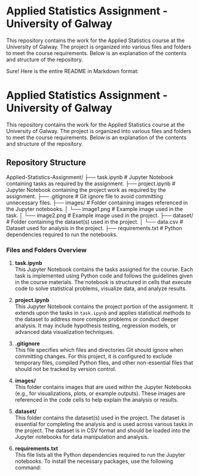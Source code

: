 # Applied Statistics Assignment - University of Galway

This repository contains the work for the Applied Statistics course at the University of Galway. The project is organized into various files and folders to meet the course requirements. Below is an explanation of the contents and structure of the repository.

Sure! Here is the entire README in Markdown format:

# Applied Statistics Assignment - University of Galway

This repository contains the work for the Applied Statistics course at the University of Galway. The project is organized into various files and folders to meet the course requirements. Below is an explanation of the contents and structure of the repository.

## Repository Structure

Applied-Statistics-Assignment/ ├── task.ipynb # Jupyter Notebook containing tasks as required by the assignment. ├── project.ipynb # Jupyter Notebook containing the project work as required by the assignment. ├── .gitignore # Git ignore file to avoid committing unnecessary files. ├── images/ # Folder containing images referenced in the Jupyter notebooks. │ └── image1.png # Example image used in the task. │ └── image2.png # Example image used in the project. ├── dataset/ # Folder containing the dataset(s) used in the project. │ └── data.csv # Dataset used for analysis in the project. ├── requirements.txt # Python dependencies required to run the notebooks.


### Files and Folders Overview

1. **task.ipynb**  
   This Jupyter Notebook contains the tasks assigned for the course. Each task is implemented using Python code and follows the guidelines given in the course materials. The notebook is structured in cells that execute code to solve statistical problems, visualize data, and analyze results.

2. **project.ipynb**  
   This Jupyter Notebook contains the project portion of the assignment. It extends upon the tasks in `task.ipynb` and applies statistical methods to the dataset to address more complex problems or conduct deeper analysis. It may include hypothesis testing, regression models, or advanced data visualization techniques.

3. **.gitignore**  
   This file specifies which files and directories Git should ignore when committing changes. For this project, it is configured to exclude temporary files, compiled Python files, and other non-essential files that should not be tracked by version control.

4. **images/**  
   This folder contains images that are used within the Jupyter Notebooks (e.g., for visualizations, plots, or example outputs). These images are referenced in the code cells to help explain the analysis or results.

5. **dataset/**  
   This folder contains the dataset(s) used in the project. The dataset is essential for completing the analysis and is used across various tasks in the project. The dataset is in CSV format and should be loaded into the Jupyter notebooks for data manipulation and analysis.

6. **requirements.txt**  
   This file lists all the Python dependencies required to run the Jupyter notebooks. To install the necessary packages, use the following command:

